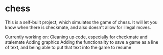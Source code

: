 # chess

This is a self-built project, which simulates the game of chess.
It will let you know when there is checkmate, and also doesn't allow for illegal moves.

Currently working on:
  Cleaning up code, especially for checkmate and stalemate
  Adding graphics
  Adding the functionality to save a game as a line of text, and being able to put that text into the game to resume
